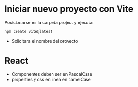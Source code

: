 # Iniciar nuevo proyecto con Vite

Posicionarse en la carpeta project y ejecutar

```bash
npm create vite@latest
```
* Solicitara el nombre del proyecto 

# React

* Componentes deben ser en PascalCase
* properties y css en linea en camelCase